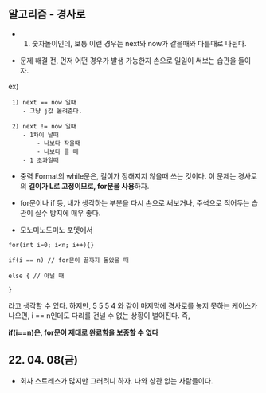 ## 알고리즘 - 경사로

 - 1. 숫자놀이인데, 보통 이런 경우는 next와 now가 같을때와 다를때로 나뉜다.

 - 문제 해결 전, 먼저 어떤 경우가 발생 가능한지 손으로 일일이 써보는 습관을 들이자.

ex)

```
 1) next == now 일때
    - 그냥 j값 올려준다.

 2) next != now 일때
    - 1차이 날때
        - 나보다 작을때
        - 나보다 클 때
    - 1 초과일때
```

 - 중력 Format의 while문은, 길이가 정해지지 않을때 쓰는 것이다. 이 문제는 경사로의 **길이가 L로 고정이므로, for문을 사용**하자.

 - for문이나 if 등, 내가 생각하는 부분을 다시 손으로 써보거나, 주석으로 적어두는 습관이 실수 방지에 매우 좋다.

 - 모노미노도미노 포멧에서 
 ```
 for(int i=0; i<n; i++){}
 
 if(i == n) // for문이 끝까지 돌았을 때 

 else { // 아닐 때

 }
 ```

 라고 생각할 수 있다. 하지만, 5 5 5 4 와 같이 마지막에 경사로를 놓지 못하는 케이스가 나오면, i == n인데도 다리를 건널 수 없는 상황이 벌어진다. 즉,

 **if(i==n)은, for문이 제대로 완료함을 보증할 수 없다**

 ## 22. 04. 08(금)

  - 회사 스트레스가 많지만 그러려니 하자. 나와 상관 없는 사람들이다.